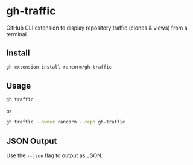 # gh-traffic

GitHub CLI extension to display repository traffic (clones & views) from a terminal.

## Install

```sh
gh extension install rancorm/gh-traffic
```

## Usage

```sh
gh traffic
```

or

```sh
gh traffic --owner rancorm --repo gh-traffic
```

## JSON Output

Use the `--json` flag to output as JSON.

